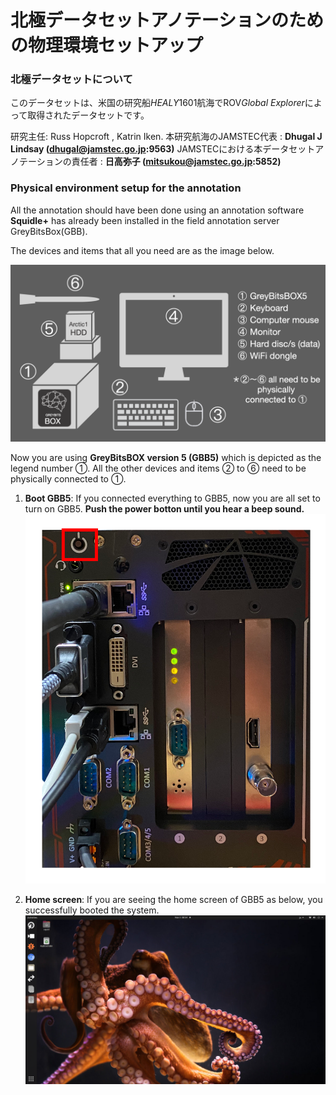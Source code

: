 # 北極データセットアノテーションのための物理環境セットアップ 

### 北極データセットについて
このデータセットは、米国の研究船*HEALY*1601航海でROV*Global Explorer*によって取得されたデータセットです。

研究主任: Russ Hopcroft , Katrin Iken.
本研究航海のJAMSTEC代表 : **Dhugal J Lindsay  (dhugal@jamstec.go.jp:9563)**
JAMSTECにおける本データセットアノテーションの責任者 : **日高弥子 (mitsukou@jamstec.go.jp:5852)**

### Physical environment setup for the annotation

All the annotation should have been done using an annotation software **Squidle+** has already been installed in the field annotation server GreyBitsBox(GBB). 

The devices and items that all you need are as the image below.

![GBB5 device and items](../images/1_GBB5_setup_en.png)

Now you are using **GreyBitsBOX version 5 (GBB5)** which is depicted as the legend number ①. All the other devices and items ② to ⑥ need to be physically connected to ①.

1. **Boot GBB5**: 
  If you connected everything to GBB5, now you are all set to turn on GBB5. **Push the power botton until you hear a beep sound.**
  ![Powe botton](../images/2_power_botton.png)

1. **Home screen**: 
   If you are seeing the home screen of GBB5 as below, you successfully booted the system.
  ![Home screen](../images/3_home_screen.png)


